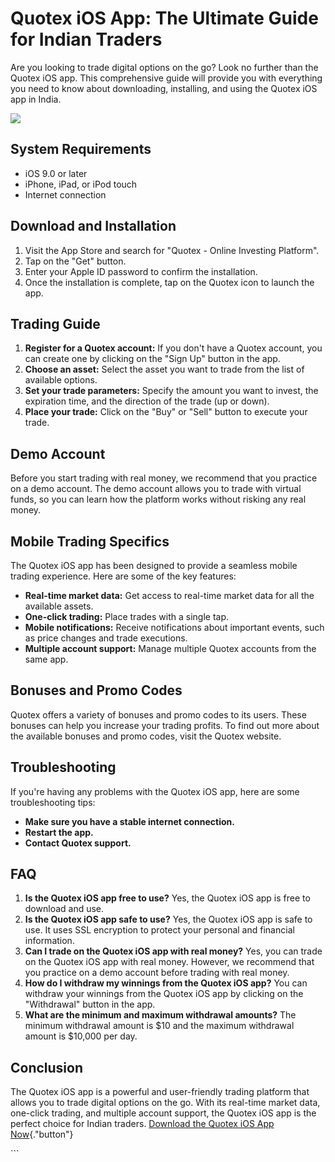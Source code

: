 # Quotex iOS App: The Ultimate Guide for Indian Traders

Are you looking to trade digital options on the go? Look no further than
the Quotex iOS app. This comprehensive guide will provide you with
everything you need to know about downloading, installing, and using the
Quotex iOS app in India.

[![](https://static.quotex.io/files/1_en/300_250.jpg)](https://traff.sbs/brokerqxsignupf)

## System Requirements

-   iOS 9.0 or later
-   iPhone, iPad, or iPod touch
-   Internet connection

## Download and Installation

1.  Visit the App Store and search for "Quotex - Online Investing
    Platform".
2.  Tap on the "Get" button.
3.  Enter your Apple ID password to confirm the installation.
4.  Once the installation is complete, tap on the Quotex icon to launch
    the app.

## Trading Guide

1.  **Register for a Quotex account:** If you don\'t have a Quotex
    account, you can create one by clicking on the "Sign Up"
    button in the app.
2.  **Choose an asset:** Select the asset you want to trade from the
    list of available options.
3.  **Set your trade parameters:** Specify the amount you want to
    invest, the expiration time, and the direction of the trade (up or
    down).
4.  **Place your trade:** Click on the "Buy" or "Sell"
    button to execute your trade.

## Demo Account

Before you start trading with real money, we recommend that you practice
on a demo account. The demo account allows you to trade with virtual
funds, so you can learn how the platform works without risking any real
money.

## Mobile Trading Specifics

The Quotex iOS app has been designed to provide a seamless mobile
trading experience. Here are some of the key features:

-   **Real-time market data:** Get access to real-time market data for
    all the available assets.
-   **One-click trading:** Place trades with a single tap.
-   **Mobile notifications:** Receive notifications about important
    events, such as price changes and trade executions.
-   **Multiple account support:** Manage multiple Quotex accounts from
    the same app.

## Bonuses and Promo Codes

Quotex offers a variety of bonuses and promo codes to its users. These
bonuses can help you increase your trading profits. To find out more
about the available bonuses and promo codes, visit the Quotex website.

## Troubleshooting

If you\'re having any problems with the Quotex iOS app, here are some
troubleshooting tips:

-   **Make sure you have a stable internet connection.**
-   **Restart the app.**
-   **Contact Quotex support.**

## FAQ

1.  **Is the Quotex iOS app free to use?** Yes, the Quotex iOS app is
    free to download and use.
2.  **Is the Quotex iOS app safe to use?** Yes, the Quotex iOS app is
    safe to use. It uses SSL encryption to protect your personal and
    financial information.
3.  **Can I trade on the Quotex iOS app with real money?** Yes, you can
    trade on the Quotex iOS app with real money. However, we recommend
    that you practice on a demo account before trading with real money.
4.  **How do I withdraw my winnings from the Quotex iOS app?** You can
    withdraw your winnings from the Quotex iOS app by clicking on the
    "Withdrawal" button in the app.
5.  **What are the minimum and maximum withdrawal amounts?** The minimum
    withdrawal amount is \$10 and the maximum withdrawal amount is
    \$10,000 per day.

## Conclusion

The Quotex iOS app is a powerful and user-friendly trading platform that
allows you to trade digital options on the go. With its real-time market
data, one-click trading, and multiple account support, the Quotex iOS
app is the perfect choice for Indian traders. [Download the Quotex iOS
App Now](\%22https://traff.sbs/quotexonelink\%22){."button"}

\`\`\`

